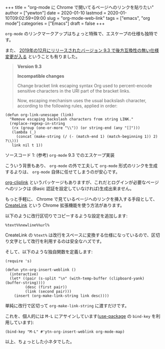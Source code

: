 +++
title = "org-mode に Chrome で開いてるページへのリンクを貼りたい"
author = ["yewton"]
date = 2020-01-10
lastmod = 2020-01-10T09:02:59+09:00
slug = "org-mode-web-link"
tags = ["emacs", "org mode"]
categories = ["Emacs"]
draft = false
+++

`org-mode` のリンクマークアップはちょっと特殊で、エスケープの仕様も独特です。

また、  [2019年の12月にリリースされたバージョン 9.3 で後方互換性の無い仕様変更が入る](https://code.orgmode.org/bzg/org-mode/src/release%5F9.3/etc/ORG-NEWS) ということも有りました。

> **Version 9.3**
>
> **Incompatible changes**
>
> Change bracket link escaping syntax
> Org used to percent-encode sensitive characters in the URI part of the bracket links.
>
> Now, escaping mechanism uses the usual backslash character, according to the following rules, applied in order:

```emacs-lisp
(defun org-link-unescape (link)
  "Remove escaping backslash characters from string LINK."
  (replace-regexp-in-string
   (rx (group (one-or-more "\\")) (or string-end (any "[]")))
   (lambda (_)
     (concat (make-string (/ (- (match-end 1) (match-beginning 1)) 2) ?\\)))
   link nil t 1))
```

<div class="src-block-caption">
  <span class="src-block-number">ソースコード 1</span>:
  (参考) <code>org-mode</code> 9.3 でのエスケープ実装
</div>

こういう背景もあり、 `org-mode` の外で工夫して `org-mode` 形式のリンクを生成するよりは、
 `org-mode` 自体に任せてしまうのが安心です。

[org-cliplink](https://github.com/rexim/org-cliplink) というパッケージもありますが、これだとログインが必要なページへのリンクは
(Basic 認証を設定していなければ)生成出来ません。

もっと手軽に、 Chrome で見ているページへのリンクを挿入する手段として、
[CreateLink](https://github.com/ku/CreateLink) という Chrome 拡張機能を使う方法があります。

以下のように改行区切りでコピーするような設定を追加します:

```text
%text%%newline%%url%
```

CreateLink の `%text%` は改行をスペースに変換する仕様になっているので、区切り文字として改行を利用するのは安全なハズです。

そして、以下のような独自関数を定義します:

```emacs-lisp
(require 's)

(defun ytn-org-insert-weblink ()
  (interactive)
  (let* ((pair (s-split "\n" (with-temp-buffer (clipboard-yank) (buffer-string))))
         (desc (first pair))
         (link (second pair)))
    (insert (org-make-link-string link desc))))
```

単純に改行で区切って `org-make-link-string` に渡すだけです。

これを、個人的には <kbd>M-L</kbd> にアサインしています([use-package](https://github.com/jwiegley/use-package) の `bind-key` を利用しています):

```emacs-lisp
(bind-key "M-L" #'ytn-org-insert-weblink org-mode-map)
```

以上、ちょっとした小ネタでした。
